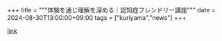 +++
title = """体験を通じ理解を深める｜認知症フレンドリー講座"""
date = 2024-08-30T13:00:00+09:00
tags = ["kuriyama","news"]
+++


[link](https://www.town.kuriyama.hokkaido.jp/soshiki/43/28659.html)
